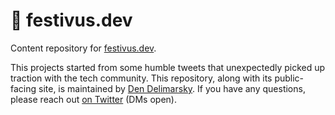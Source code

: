 # 🌲 festivus.dev

Content repository for [festivus.dev](https://festivus.dev).

This projects started from some humble tweets that unexpectedly picked up traction with the tech community. This repository, along with its public-facing site, is maintained by [Den Delimarsky](https://den.dev). If you have any questions, please reach out [on Twitter](https://twitter.com/denniscode) (DMs open).